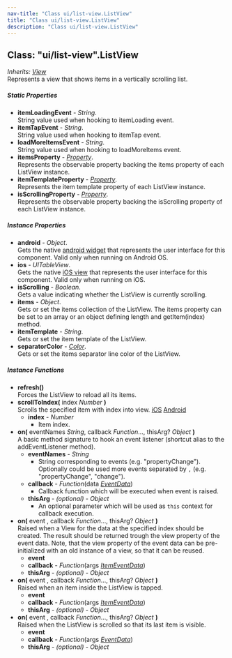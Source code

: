 ```yaml
---
nav-title: "Class ui/list-view.ListView"
title: "Class ui/list-view.ListView"
description: "Class ui/list-view.ListView"
---
```

## Class: "ui/list-view".ListView  
_Inherits:_ [_View_](../../ui/core/view/View.md)  
Represents a view that shows items in a vertically scrolling list.

##### Static Properties
 - **itemLoadingEvent** - _String_.    
  String value used when hooking to itemLoading event.
 - **itemTapEvent** - _String_.    
  String value used when hooking to itemTap event.
 - **loadMoreItemsEvent** - _String_.    
  String value used when hooking to loadMoreItems event.
 - **itemsProperty** - [_Property_](../../ui/core/dependency-observable/Property.md).    
  Represents the observable property backing the items property of each ListView instance.
 - **itemTemplateProperty** - [_Property_](../../ui/core/dependency-observable/Property.md).    
  Represents the item template property of each ListView instance.
 - **isScrollingProperty** - [_Property_](../../ui/core/dependency-observable/Property.md).    
  Represents the observable property backing the isScrolling property of each ListView instance.

##### Instance Properties
 - **android** - _Object_.    
  Gets the native [android widget](http://developer.android.com/reference/android/widget/ListView.html) that represents the user interface for this component. Valid only when running on Android OS.
 - **ios** - _UITableView_.    
  Gets the native [iOS view](https://developer.apple.com/library/ios/documentation/UIKit/Reference/UITableView_Class/) that represents the user interface for this component. Valid only when running on iOS.
 - **isScrolling** - _Boolean_.    
  Gets a value indicating whether the ListView is currently scrolling.
 - **items** - _Object_.    
  Gets or set the items collection of the ListView. 
The items property can be set to an array or an object defining length and getItem(index) method.
 - **itemTemplate** - _String_.    
  Gets or set the item template of the ListView. 
 - **separatorColor** - [_Color_](../../color/Color.md).    
  Gets or set the items separator line color of the ListView. 

##### Instance Functions
 - **refresh()**  
     Forces the ListView to reload all its items.
 - **scrollToIndex(** index _Number_ **)**  
     Scrolls the specified item with index into view. 
[iOS](https://developer.apple.com/library/prerelease/ios/documentation/UIKit/Reference/UITableView_Class/#//apple_ref/occ/instm/UITableView/scrollToRowAtIndexPath:atScrollPosition:animated:)
[Android](http://developer.android.com/reference/android/widget/ListView.html#setSelection(int))
   - **index** - _Number_  
     - Item index. 
 - **on(** eventNames _String_, callback _Function_..., thisArg? _Object_ **)**  
     A basic method signature to hook an event listener (shortcut alias to the addEventListener method).
   - **eventNames** - _String_  
     - String corresponding to events (e.g. "propertyChange"). Optionally could be used more events separated by `,` (e.g. "propertyChange", "change"). 
   - **callback** - _Function_(data [_EventData_](../../data/observable/EventData.md))  
     - Callback function which will be executed when event is raised.
   - **thisArg** - _(optional)_ - _Object_  
     - An optional parameter which will be used as `this` context for callback execution.
 - **on(** event , callback _Function_..., thisArg? _Object_ **)**  
     Raised when a View for the data at the specified index should be created. 
The result should be returned trough the view property of the event data.
Note, that the view property of the event data can be pre-initialized with 
an old instance of a view, so that it can be reused. 
   - **event**
   - **callback** - _Function_(args [_ItemEventData_](../../ui/list-view/ItemEventData.md))
   - **thisArg** - _(optional)_ - _Object_
 - **on(** event , callback _Function_..., thisArg? _Object_ **)**  
     Raised when an item inside the ListView is tapped.
   - **event**
   - **callback** - _Function_(args [_ItemEventData_](../../ui/list-view/ItemEventData.md))
   - **thisArg** - _(optional)_ - _Object_
 - **on(** event , callback _Function_..., thisArg? _Object_ **)**  
     Raised when the ListView is scrolled so that its last item is visible.
   - **event**
   - **callback** - _Function_(args [_EventData_](../../data/observable/EventData.md))
   - **thisArg** - _(optional)_ - _Object_